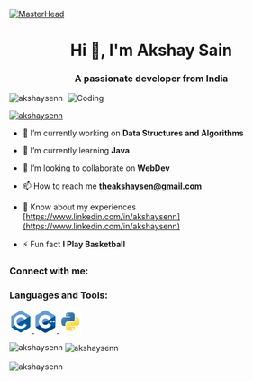 [![MasterHead](https://https://1.bp.blogspot.com/-7A4WynwLsMw/XbBpCXG8fHI/AAAAAAAAMt4/uOa1bpLskYgrwGbllhSu2SDj_Mig8SXJQCLcBGAsYHQ/s1600/2000_600px.gif)](https://rishavchanda.io)
<h1 align="center">Hi 👋, I'm Akshay Sain</h1>
<h3 align="center">A passionate developer from India</h3>
<img align="right" alt="Coding" width="400" src="https://cdn.dribbble.com/users/1162077/screenshots/3848914/programmer.gif">

<p align="left"> <img src="https://komarev.com/ghpvc/?username=akshaysenn&label=Profile%20views&color=0e75b6&style=flat" alt="akshaysenn" /> </p>

<p align="left"> <a href="https://github.com/ryo-ma/github-profile-trophy"><img src="https://github-profile-trophy.vercel.app/?username=akshaysenn" alt="akshaysenn" /></a> </p>

- 🔭 I’m currently working on **Data Structures and Algorithms**

- 🌱 I’m currently learning **Java**

- 👯 I’m looking to collaborate on **WebDev**

- 📫 How to reach me **theakshaysen@gmail.com**

- 📄 Know about my experiences [https://www.linkedin.com/in/akshaysenn](https://www.linkedin.com/in/akshaysenn)

- ⚡ Fun fact **I Play Basketball**

<h3 align="left">Connect with me:</h3>
<p align="left">
</p>

<h3 align="left">Languages and Tools:</h3>
<p align="left"> <a href="https://www.cprogramming.com/" target="_blank" rel="noreferrer"> <img src="https://raw.githubusercontent.com/devicons/devicon/master/icons/c/c-original.svg" alt="c" width="40" height="40"/> </a> <a href="https://www.w3schools.com/cpp/" target="_blank" rel="noreferrer"> <img src="https://raw.githubusercontent.com/devicons/devicon/master/icons/cplusplus/cplusplus-original.svg" alt="cplusplus" width="40" height="40"/> </a> <a href="https://www.python.org" target="_blank" rel="noreferrer"> <img src="https://raw.githubusercontent.com/devicons/devicon/master/icons/python/python-original.svg" alt="python" width="40" height="40"/> </a> </p>

<p><img align="left" src="https://github-readme-stats.vercel.app/api/top-langs?username=akshaysenn&show_icons=true&locale=en&layout=compact" alt="akshaysenn" /></p>

<p>&nbsp;<img align="center" src="https://github-readme-stats.vercel.app/api?username=akshaysenn&show_icons=true&locale=en" alt="akshaysenn" /></p>

<p><img align="center" src="https://github-readme-streak-stats.herokuapp.com/?user=akshaysenn&" alt="akshaysenn" /></p>
